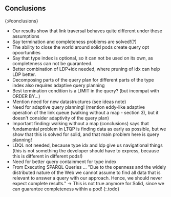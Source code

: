 ## Conclusions
{:#conclusions}

- Our results show that link traversal behaves quite different under these assumptions
- Say termination and completeness problems are solved!(?)
- The ability to close the world around solid pods create query opt opoortunities
- Say that type index is optional, so it can not be used on its own, as completeness can not be guaranteed.
- Better combination of LDP+idx needed, where pruning of idx can help LDP better.
- Decomposing parts of the query plan for different parts of the type index also requires adaptive query planning
- Best termination condition is a LIMIT in the query? (but incompat with ORDER BY...)
- Mention need for new datastructures (see ideas note)
- Need for adaptive query planning! (mention eddy-like adaptive operation of the link queue (walking without a map - section 3), but it doesn't consider adaptivity of the query plan)
- Important finding: walking without a map (conclusions) says that fundamental problem in LTQP is finding data as early as possible, but we show that this is solved for solid, and that main problem here is query planning!
- LDQL not needed, because type idx and ldp give us navigational things (this is not something the developer should have to express, because this is different in different pods!)
- Need for better query containment for type index
- From Executing SPARQL Queries ... "Due to the openness and the widely distributed nature of the Web we cannot assume to find all data that is relevant to answer a query with our approach. Hence, we should never expect complete results." -> This is not true anymore for Solid, since we can guarantee completeness within a pod!
{:.todo}

